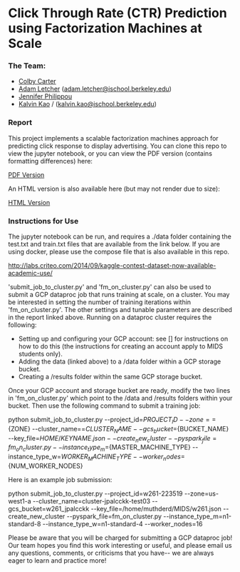 # Click Through Rate (CTR) Prediction using Factorization Machines at Scale

### The Team:
- [Colby Carter](https://github.com/colbycarter)
- [Adam Letcher](https://github.com/perch333) (adam.letcher@ischool.berkeley.edu)
- [Jennifer Philippou](https://github.com/jphilippou27)
- [Kalvin Kao](https://github.com/kalvinkao) / (kalvin.kao@ischool.berkeley.edu)

### Report
This project implements a scalable factorization machines approach for predicting click response to display advertising.  You can clone this repo to view the jupyter notebook, or you can view the PDF version (contains formatting differences) here:

[PDF Version](https://github.com/kalvinkao/ctr-prediction-with-fm/blob/master/CTR_FactorizationMachines.pdf)

An HTML version is also available here (but may not render due to size):

[HTML Version](https://github.com/kalvinkao/ctr-prediction-with-fm/blob/master/CarterKaoLetcherPhilippou_w261_FM_CTR.html)

### Instructions for Use
The jupyter notebook can be run, and requires a ./data folder containing the test.txt and train.txt files that are available from the link below.  If you are using docker, please use the compose file that is also available in this repo.

http://labs.criteo.com/2014/09/kaggle-contest-dataset-now-available-academic-use/


'submit_job_to_cluster.py' and 'fm_on_cluster.py' can also be used to submit a GCP dataproc job that runs training at scale, on a cluster.  You may be interested in setting the number of training iterations within 'fm_on_cluster.py'.  The other settings and tunable parameters are described in the report linked above.  Running on a dataproc cluster requires the following:

- Setting up and configuring your GCP account: see [] for instructions on how to do this (the instructions for creating an account apply to MIDS students only).
- Adding the data (linked above) to a /data folder within a GCP storage bucket.
- Creating a /results folder within the same GCP storage bucket.

Once your GCP account and storage bucket are ready, modify the two lines in 'fm_on_cluster.py' which point to the /data and /results folders within your bucket.  Then use the following command to submit a training job:

python submit_job_to_cluster.py --project_id=${PROJECT_ID} --zone==${ZONE} --cluster_name==${CLUSTER_NAME} --gcs_bucket=${BUCKET_NAME} --key_file=$HOME/KEYNAME.json --create_new_cluster --pyspark_file=fm_on_cluster.py --instance_type_m=${MASTER_MACHINE_TYPE} --instance_type_w=${WORKER_MACHINE_TYPE} --worker_nodes=${NUM_WORKER_NODES}

Here is an example job submission:

python submit_job_to_cluster.py --project_id=w261-223519 --zone=us-west1-a --cluster_name=cluster-jpalcckk-test03 --gcs_bucket=w261_jpalcckk --key_file=/home/muthderd/MIDS/w261.json --create_new_cluster --pyspark_file=fm_on_cluster.py --instance_type_m=n1-standard-8 --instance_type_w=n1-standard-4 --worker_nodes=16

Please be aware that you will be charged for submitting a GCP dataproc job!  Our team hopes you find this work interesting or useful, and please email us any questions, comments, or criticisms that you have-- we are always eager to learn and practice more!